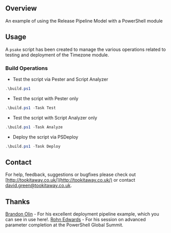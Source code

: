 ## Overview
An example of using the Release Pipeline Model with a PowerShell module

## Usage
A ```psake``` script has been created to manage the various operations related to testing and deployment of the Timezone module.

### Build Operations

* Test the script via Pester and Script Analyzer  
```powershell
.\build.ps1
```
    
* Test the script with Pester only  
```powershell
.\build.ps1 -Task Test
```
    
* Test the script with Script Analyzer only  
```powershell
.\build.ps1 -Task Analyze
```
    
* Deploy the script via PSDeploy  
```powershell
.\build.ps1 -Task Deploy
```

Contact
---------------------

For help, feedback, suggestions or bugfixes please check out [http://tookitaway.co.uk/](http://tookitaway.co.uk/) or contact david.green@tookitaway.co.uk.

Thanks
---------------------

[Brandon Olin](https://devblackops.io) - For his excellent deployment pipeline example, which you can see in use here!.
[Rohn Edwards](https://rohnspowershellblog.wordpress.com) - For his session on advanced parameter completion at the PowerShell Global Summit.